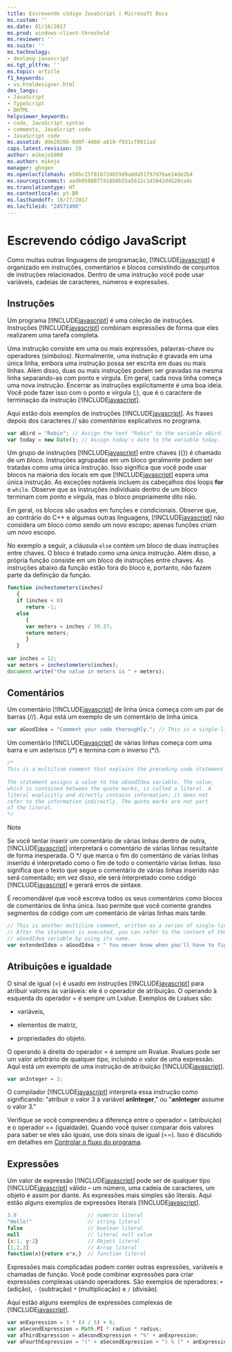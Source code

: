 ```yaml
---
title: Escrevendo código JavaScript | Microsoft Docs
ms.custom: ''
ms.date: 01/18/2017
ms.prod: windows-client-threshold
ms.reviewer: ''
ms.suite: ''
ms.technology:
- devlang-javascript
ms.tgt_pltfrm: ''
ms.topic: article
f1_keywords:
- vs.htmldesigner.html
dev_langs:
- JavaScript
- TypeScript
- DHTML
helpviewer_keywords:
- code, JavaScript syntax
- comments, JavaScript code
- JavaScript code
ms.assetid: dde28266-0d0f-4460-a819-f931cf0911ad
caps.latest.revision: 19
author: mikejo5000
ms.author: mikejo
manager: ghogen
ms.openlocfilehash: e50bc25f818724b59d9adda51f97d76ae14de2b4
ms.sourcegitcommit: aadb9588877418b8b55a5612c1d3842d4520ca4c
ms.translationtype: HT
ms.contentlocale: pt-BR
ms.lasthandoff: 10/27/2017
ms.locfileid: "24571496"
---
```

# <a name="writing-javascript-code"></a>Escrevendo código JavaScript
Como muitas outras linguagens de programação, [!INCLUDE[javascript](../javascript/includes/javascript-md.md)] é organizado em instruções, comentários e blocos consistindo de conjuntos de instruções relacionados. Dentro de uma instrução você pode usar variáveis, cadeias de caracteres, números e expressões.  
  
## <a name="statements"></a>Instruções  
 Um programa [!INCLUDE[javascript](../javascript/includes/javascript-md.md)] é uma coleção de instruções. Instruções [!INCLUDE[javascript](../javascript/includes/javascript-md.md)] combinam expressões de forma que eles realizarem uma tarefa completa.  
  
 Uma instrução consiste em uma ou mais expressões, palavras-chave ou operadores (símbolos). Normalmente, uma instrução é gravada em uma única linha, embora uma instrução possa ser escrita em duas ou mais linhas. Além disso, duas ou mais instruções podem ser gravadas na mesma linha separando-as com ponto e vírgula. Em geral, cada nova linha começa uma nova instrução. Encerrar as instruções explicitamente é uma boa ideia. Você pode fazer isso com o ponto e vírgula (;), que é o caractere de terminação da instrução [!INCLUDE[javascript](../javascript/includes/javascript-md.md)].  
  
 Aqui estão dois exemplos de instruções [!INCLUDE[javascript](../javascript/includes/javascript-md.md)]. As frases depois dos caracteres // são *comentários* explicativos no programa.  
  
```JavaScript  
var aBird = "Robin"; // Assign the text "Robin" to the variable aBird.  
var today = new Date(); // Assign today's date to the variable today.  
```  
  
 Um grupo de instruções [!INCLUDE[javascript](../javascript/includes/javascript-md.md)] entre chaves ({}) é chamado de um *bloco*. Instruções agrupadas em um bloco geralmente podem ser tratadas como uma única instrução. Isso significa que você pode usar blocos na maioria dos locais em que [!INCLUDE[javascript](../javascript/includes/javascript-md.md)] espera uma única instrução. As exceções notáveis incluem os cabeçalhos dos loops **for** e `while`. Observe que as instruções individuais dentro de um bloco terminam com ponto e vírgula, mas o bloco propriamente dito não.  
  
 Em geral, os blocos são usados em funções e condicionais. Observe que, ao contrário do C++ e algumas outras linguagens, [!INCLUDE[javascript](../javascript/includes/javascript-md.md)] não considera um bloco como sendo um novo escopo; apenas funções criam um novo escopo.  
  
 No exemplo a seguir, a cláusula `else` contém um bloco de duas instruções entre chaves. O bloco é tratado como uma única instrução. Além disso, a própria função consiste em um bloco de instruções entre chaves. As instruções abaixo da função estão fora do bloco e, portanto, não fazem parte da definição da função.  
  
```JavaScript  
function inchestometers(inches)  
   {  
   if (inches < 0)  
      return -1;  
   else  
      {  
      var meters = inches / 39.37;  
      return meters;  
      }  
   }  
  
var inches = 12;  
var meters = inchestometers(inches);  
document.write("the value in meters is " + meters);  
```  
  
## <a name="comments"></a>Comentários  
 Um comentário [!INCLUDE[javascript](../javascript/includes/javascript-md.md)] de linha única começa com um par de barras (//). Aqui está um exemplo de um comentário de linha única.  
  
```JavaScript  
var aGoodIdea = "Comment your code thoroughly."; // This is a single-line comment.  
```  
  
 Um comentário [!INCLUDE[javascript](../javascript/includes/javascript-md.md)] de várias linhas começa com uma barra e um asterisco (/\*) e termina com o inverso (\*/).  
  
```JavaScript  
/*  
This is a multiline comment that explains the preceding code statement.  
  
The statement assigns a value to the aGoodIdea variable. The value,   
which is contained between the quote marks, is called a literal. A   
literal explicitly and directly contains information; it does not   
refer to the information indirectly. The quote marks are not part   
of the literal.  
*/  
```  
  
> [!NOTE]
>  Se você tentar inserir um comentário de várias linhas dentro de outra, [!INCLUDE[javascript](../javascript/includes/javascript-md.md)] interpretará o comentário de várias linhas resultante de forma inesperada. O */ que marca o fim do comentário de várias linhas inserido é interpretado como o fim de todo o comentário várias linhas. Isso significa que o texto que segue o comentário de várias linhas inserido não será comentado; em vez disso, ele será interpretado como código [!INCLUDE[javascript](../javascript/includes/javascript-md.md)] e gerará erros de sintaxe.  
  
 É recomendável que você escreva todos os seus comentários como blocos de comentários de linha única. Isso permite que você comente grandes segmentos de código com um comentário de várias linhas mais tarde.  
  
```JavaScript  
// This is another multiline comment, written as a series of single-line comments.  
// After the statement is executed, you can refer to the content of the   
// aGoodIdea variable by using its name.  
var extendedIdea = aGoodIdea + " You never know when you'll have to figure out what it does.";  
```  
  
## <a name="assignments-and-equality"></a>Atribuições e igualdade  
 O sinal de igual (=) é usado em instruções [!INCLUDE[javascript](../javascript/includes/javascript-md.md)] para atribuir valores às variáveis: ele é o operador de atribuição. O operando à esquerda do operador = é sempre um Lvalue. Exemplos de Lvalues são:  
  
-   variáveis,  
  
-   elementos de matriz,  
  
-   propriedades do objeto.  
  
 O operando à direita do operador = é sempre um Rvalue. Rvalues pode ser um valor arbitrário de qualquer tipo, incluindo o valor de uma expressão. Aqui está um exemplo de uma instrução de atribuição [!INCLUDE[javascript](../javascript/includes/javascript-md.md)].  
  
```JavaScript  
var anInteger = 3;  
```  
  
 O compilador [!INCLUDE[javascript](../javascript/includes/javascript-md.md)] interpreta essa instrução como significando: "atribuir o valor 3 à variável **anInteger**," ou "**anInteger** assume o valor 3."  
  
 Verifique se você compreendeu a diferença entre o operador = (atribuição) e o operador == (igualdade). Quando você quiser comparar dois valores para saber se eles são iguais, use dois sinais de igual (==). Isso é discutido em detalhes em [Controlar o fluxo do programa](../javascript/controlling-program-flow-javascript.md).  
  
## <a name="expressions"></a>Expressões  
 Um valor de expressão [!INCLUDE[javascript](../javascript/includes/javascript-md.md)] pode ser de qualquer tipo [!INCLUDE[javascript](../javascript/includes/javascript-md.md)] válido – um número, uma cadeia de caracteres, um objeto e assim por diante. As expressões mais simples são literais. Aqui estão alguns exemplos de expressões literais [!INCLUDE[javascript](../javascript/includes/javascript-md.md)].  
  
```JavaScript  
3.9                       // numeric literal  
"Hello!"                  // string literal  
false                     // boolean literal  
null                      // literal null value  
{x:1, y:2}                // Object literal  
[1,2,3]                   // Array literal  
function(x){return x*x;}  // function literal  
```  
  
 Expressões mais complicadas podem conter outras expressões, variáveis e chamadas de função. Você pode combinar expressões para criar expressões complexas usando operadores. São exemplos de operadores: `+` (adição), `-` (subtração) `*` (multiplicação) e `/` (divisão).  
  
 Aqui estão alguns exemplos de expressões complexas de [!INCLUDE[javascript](../javascript/includes/javascript-md.md)].  
  
```JavaScript  
var anExpression = 3 * (4 / 5) + 6;  
var aSecondExpression = Math.PI * radius * radius;  
var aThirdExpression = aSecondExpression + "%" + anExpression;  
var aFourthExpression = "(" + aSecondExpression + ") % (" + anExpression + ")";  
```
